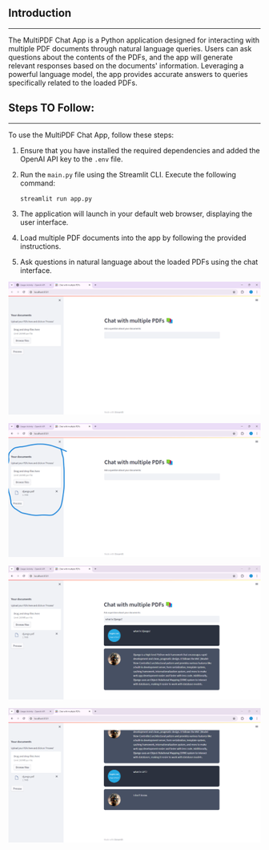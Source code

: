 ## Introduction
---------------
The MultiPDF Chat App is a Python application designed for interacting with multiple PDF documents through natural language queries. Users can ask questions about the contents of the PDFs, and the app will generate relevant responses based on the documents' information. Leveraging a powerful language model, the app provides accurate answers to queries specifically related to the loaded PDFs.

## Steps TO Follow:
-------------------
To use the MultiPDF Chat App, follow these steps:

1. Ensure that you have installed the required dependencies and added the OpenAI API key to the `.env` file.

2. Run the `main.py` file using the Streamlit CLI. Execute the following command:
   ```
   streamlit run app.py
   ```

3. The application will launch in your default web browser, displaying the user interface.

4. Load multiple PDF documents into the app by following the provided instructions.

5. Ask questions in natural language about the loaded PDFs using the chat interface.


![alt text](<docs/Screenshot (52).png>)


![alt text](image.png)


![alt text](image-1.png)

![alt text](image-2.png)